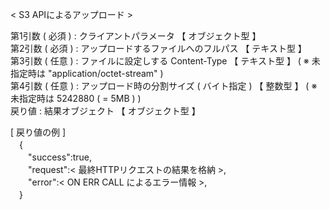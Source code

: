 < S3 APIによるアップロード >  
  
第1引数 ( 必須 ) : クライアントパラメータ 【 オブジェクト型 】  
第2引数 ( 必須 ) : アップロードするファイルへのフルパス 【 テキスト型 】  
第3引数 ( 任意 ) : ファイルに設定しする Content-Type 【 テキスト型 】 ( ※ 未指定時は "application/octet-stream" )  
第4引数 ( 任意 ) : アップロード時の分割サイズ ( バイト指定 )  【 整数型 】 ( ※ 未指定時は 5242880 ( = 5MB ) )  
戻り値 : 結果オブジェクト 【 オブジェクト型 】  
  
[ 戻り値の例 ]  
　{  
　　"success":true,  
　　"request":< 最終HTTPリクエストの結果を格納 >,  
　　"error":< ON ERR CALL によるエラー情報 >,  
　}  